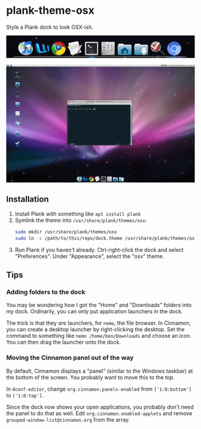 # plank-theme-osx

Style a Plank dock to look OSX-ish.

![screenshot](screenshot-detail.png)

![screenshot](screenshot.png)

## Installation

1. Install Plank with something like `apt install plank`
2. Symlink the theme into `/usr/share/plank/themes/osx`:
   ```sh
   sudo mkdir /usr/share/plank/themes/osx
   sudo ln -s /path/to/this/repo/dock.theme /usr/share/plank/themes/osx/dock.theme
   ```
3. Run Plank if you haven't already. Ctrl-right-click the dock and select
   "Preferences". Under "Appearance", select the "osx" theme.

## Tips

### Adding folders to the dock

You may be wondering how I got the "Home" and "Downloads" folders into my dock.
Ordinarily, you can only put application launchers in the dock.

The trick is that they _are_ launchers, for `nemo`, the file browser. In
Cinnamon, you can create a desktop launcher by right-clicking the desktop. Set
the command to something like `nemo /home/ben/Downloads` and choose an icon.
You can then drag the launcher onto the dock.

### Moving the Cinnamon panel out of the way

By default, Cinnamon displays a "panel" (similar to the Windows taskbar) at the
bottom of the screen. You probably want to move this to the top.

In `dconf-editor`, change `org.cinnamon.panels-enabled` from `['1:0:bottom']`
to `['1:0:top']`.

Since the dock now shows your open applications, you probably don't need the panel to do that as well. Edit `org.cinnamon.enabled-applets` and remove `grouped-window-list@cinnamon.org` from the array.
